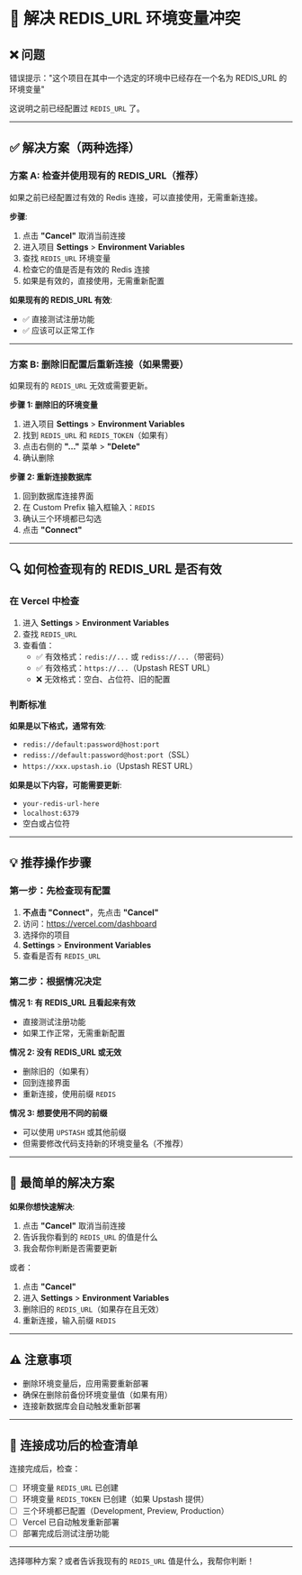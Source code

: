 # 🔧 解决 REDIS_URL 环境变量冲突

## ❌ 问题

错误提示："这个项目在其中一个选定的环境中已经存在一个名为 REDIS_URL 的环境变量"

这说明之前已经配置过 `REDIS_URL` 了。

---

## ✅ 解决方案（两种选择）

### 方案 A: 检查并使用现有的 REDIS_URL（推荐）

如果之前已经配置过有效的 Redis 连接，可以直接使用，无需重新连接。

**步骤**:
1. 点击 **"Cancel"** 取消当前连接
2. 进入项目 **Settings** > **Environment Variables**
3. 查找 `REDIS_URL` 环境变量
4. 检查它的值是否是有效的 Redis 连接
5. 如果是有效的，直接使用，无需重新配置

**如果现有的 REDIS_URL 有效**:
- ✅ 直接测试注册功能
- ✅ 应该可以正常工作

---

### 方案 B: 删除旧配置后重新连接（如果需要）

如果现有的 `REDIS_URL` 无效或需要更新。

**步骤 1: 删除旧的环境变量**

1. 进入项目 **Settings** > **Environment Variables**
2. 找到 `REDIS_URL` 和 `REDIS_TOKEN`（如果有）
3. 点击右侧的 **"..."** 菜单 > **"Delete"**
4. 确认删除

**步骤 2: 重新连接数据库**

1. 回到数据库连接界面
2. 在 Custom Prefix 输入框输入：`REDIS`
3. 确认三个环境都已勾选
4. 点击 **"Connect"**

---

## 🔍 如何检查现有的 REDIS_URL 是否有效

### 在 Vercel 中检查

1. 进入 **Settings** > **Environment Variables**
2. 查找 `REDIS_URL`
3. 查看值：
   - ✅ 有效格式：`redis://...` 或 `rediss://...`（带密码）
   - ✅ 有效格式：`https://...`（Upstash REST URL）
   - ❌ 无效格式：空白、占位符、旧的配置

### 判断标准

**如果是以下格式，通常有效**:
- `redis://default:password@host:port`
- `rediss://default:password@host:port`（SSL）
- `https://xxx.upstash.io`（Upstash REST URL）

**如果是以下内容，可能需要更新**:
- `your-redis-url-here`
- `localhost:6379`
- 空白或占位符

---

## 💡 推荐操作步骤

### 第一步：先检查现有配置

1. **不点击 "Connect"**，先点击 **"Cancel"**
2. 访问：https://vercel.com/dashboard
3. 选择你的项目
4. **Settings** > **Environment Variables**
5. 查看是否有 `REDIS_URL`

### 第二步：根据情况决定

**情况 1: 有 REDIS_URL 且看起来有效**
- 直接测试注册功能
- 如果工作正常，无需重新配置

**情况 2: 没有 REDIS_URL 或无效**
- 删除旧的（如果有）
- 回到连接界面
- 重新连接，使用前缀 `REDIS`

**情况 3: 想要使用不同的前缀**
- 可以使用 `UPSTASH` 或其他前缀
- 但需要修改代码支持新的环境变量名（不推荐）

---

## 🎯 最简单的解决方案

**如果你想快速解决**:

1. 点击 **"Cancel"** 取消当前连接
2. 告诉我你看到的 `REDIS_URL` 的值是什么
3. 我会帮你判断是否需要更新

或者：

1. 点击 **"Cancel"**
2. 进入 **Settings** > **Environment Variables**
3. 删除旧的 `REDIS_URL`（如果存在且无效）
4. 重新连接，输入前缀 `REDIS`

---

## ⚠️ 注意事项

- 删除环境变量后，应用需要重新部署
- 确保在删除前备份环境变量值（如果有用）
- 连接新数据库会自动触发重新部署

---

## 🔄 连接成功后的检查清单

连接完成后，检查：

- [ ] 环境变量 `REDIS_URL` 已创建
- [ ] 环境变量 `REDIS_TOKEN` 已创建（如果 Upstash 提供）
- [ ] 三个环境都已配置（Development, Preview, Production）
- [ ] Vercel 已自动触发重新部署
- [ ] 部署完成后测试注册功能

---

选择哪种方案？或者告诉我现有的 `REDIS_URL` 值是什么，我帮你判断！


